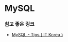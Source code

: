 # MySQL 

### 참고 좋은 링크 

- [MySQL - Tips ( IT Korea )](https://www.itworld.co.kr/topnews/266739?page=0,0)

